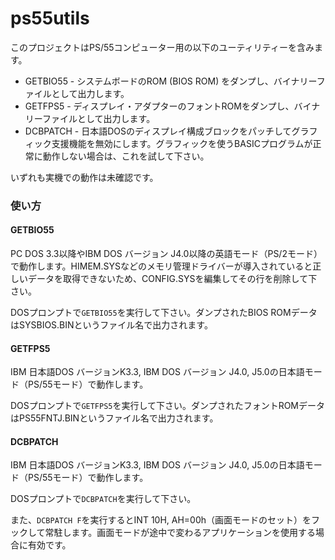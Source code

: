 ps55utils
=======
このプロジェクトはPS/55コンピューター用の以下のユーティリティーを含みます。

* GETBIO55 - システムボードのROM (BIOS ROM) をダンプし、バイナリーファイルとして出力します。
* GETFPS5 - ディスプレイ・アダプターのフォントROMをダンプし、バイナリーファイルとして出力します。
* DCBPATCH - 日本語DOSのディスプレイ構成ブロックをパッチしてグラフィック支援機能を無効にします。グラフィックを使うBASICプログラムが正常に動作しない場合は、これを試して下さい。

いずれも実機での動作は未確認です。

### 使い方

#### GETBIO55

PC DOS 3.3以降やIBM DOS バージョン J4.0以降の英語モード（PS/2モード）で動作します。HIMEM.SYSなどのメモリ管理ドライバーが導入されていると正しいデータを取得できないため、CONFIG.SYSを編集してその行を削除して下さい。

DOSプロンプトで`GETBIO55`を実行して下さい。ダンプされたBIOS ROMデータはSYSBIOS.BINというファイル名で出力されます。

#### GETFPS5

IBM 日本語DOS バージョンK3.3, IBM DOS バージョン J4.0, J5.0の日本語モード（PS/55モード）で動作します。

DOSプロンプトで`GETFPS5`を実行して下さい。ダンプされたフォントROMデータはPS55FNTJ.BINというファイル名で出力されます。

#### DCBPATCH

IBM 日本語DOS バージョンK3.3, IBM DOS バージョン J4.0, J5.0の日本語モード（PS/55モード）で動作します。

DOSプロンプトで`DCBPATCH`を実行して下さい。

また、`DCBPATCH F`を実行するとINT 10H, AH=00h（画面モードのセット）をフックして常駐します。画面モードが途中で変わるアプリケーションを使用する場合に有効です。